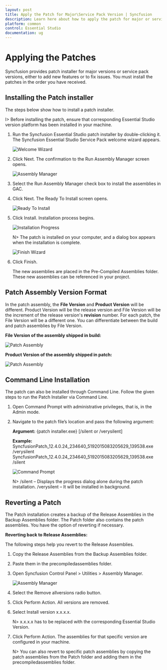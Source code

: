 ```yaml
---
layout: post
title: Apply the Patch for Major\Service Pack Version | Syncfusion
description: Learn here about how to apply the patch for major or service pack version of Syncfusion Essential Studio.
platform: common
control: Essential Studio
documentation: ug
---
```


# Applying the Patches

Syncfusion provides patch installer for major versions or service pack versions, either to add new features or to fix issues. You must install the patches in the order you have received.


## Installing the Patch installer

The steps below show how to install a patch installer.


I> Before installing the patch, ensure that corresponding Essential Studio version platform has been installed in your machine.



1.  Run the Syncfusion Essential Studio patch installer by double-clicking it. The Syncfusion Essential Studio Service Pack welcome wizard appears.
   
    ![Welcome Wizard](Patches_images/Installing-a-Patch-Setup_img2.png)




2.  Click Next. The confirmation to the Run Assembly Manager screen opens.
   
    ![Assembly Manager](Patches_images/Installing-a-Patch-Setup_img3.png)




3.  Select the Run Assembly Manager check box to install the assemblies in GAC.

4.  Click Next. The Ready To Install screen opens.
   
    ![Ready To Install](Patches_images/Installing-a-Patch-Setup_img4.png)




5.  Click Install. Installation process begins.
   
    ![Installation Progress](Patches_images/Installing-a-Patch-Setup_img5.png)

    N> The patch is installed on your computer, and a dialog box appears when the installation is complete.



    ![Finish Wizard](Patches_images/Installing-a-Patch-Setup_img7.png)


6.  Click Finish. 

    The new assemblies are placed in the Pre-Compiled Assemblies folder. These new assemblies can be referenced in your project.
   
	
## Patch Assembly Version Format
   
In the patch assembly, the **File Version** and **Product Version** will be different. Product Version will be the release version and File Version will be the increment of the release version's **revision** number. For each patch, the File Version will be a different one. You can differentiate between the build and patch assemblies by File Version. 
   
**File Version of the assembly shipped in build:**
   
![Patch Assembly](Patches_images/Installing-a-Patch-Setup_img8.png)
   
**Product Version of the assembly shipped in patch:**
   
![Patch Assembly](Patches_images/Installing-a-Patch-Setup_img9.png)




   
## Command Line Installation

The patch can also be installed through Command Line. Follow the given steps to run the Patch Installer via Command Line. 

1.  Open Command Prompt with administrative privileges, that is, in the Admin mode.
2.  Navigate to the patch file’s location and pass the following argument:
   
    **Argument:** {patch installer.exe} [/silent or /verysilent]

    **Example:**
    SyncfusionPatch_12.4.0.24_234640_5192015083205629_139538.exe /verysilent  
    SyncfusionPatch_12.4.0.24_234640_5192015083205629_139538.exe /silent         
   
    ![Command Prompt](Patches_images/Command-Line-Installation_img1.png)
   
  
    N> /silent – Displays the progress dialog alone during the patch installation.
	/verysilent – It will be installed in background.


## Reverting a Patch

The Patch installation creates a backup of the Release Assemblies in the Backup Assemblies folder. The Patch folder also contains the patch assemblies. You have the option of reverting if necessary. 

**Reverting back to Release Assemblies:** 

The following steps help you revert to the Release Assemblies. 

1. Copy the Release Assemblies from the Backup Assemblies folder.
2. Paste them in the precompiledassemblies folder.
3. Open Syncfusion Control Panel > Utilities > Assembly Manager.



   ![Assembly Manager](Patches_images/Reverting-a-Patch_img1.png)





4. Select the Remove allversions radio button.
5. Click Perform Action. All versions are removed.
6. Select Install version x.x.x.x.



   N> x.x.x.x has to be replaced with the corresponding Essential Studio Version.

7. Click Perform Action. The assemblies for that specific version are configured in your machine.


   N> You can also revert to specific patch assemblies by copying the patch assemblies from the Patch folder and adding them in the precompiledassemblies folder.

